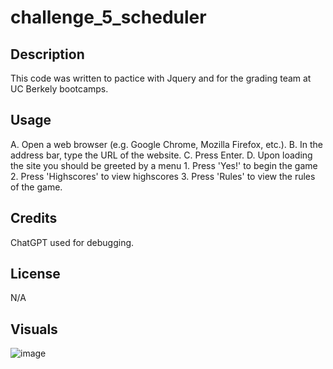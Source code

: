 # challenge_5_scheduler

## Description

This code was written to pactice with Jquery and for the grading team at UC Berkely bootcamps.

## Usage
A. Open a web browser (e.g. Google Chrome, Mozilla Firefox, etc.).
B. In the address bar, type the URL of the website.
C. Press Enter.
D. Upon loading the site you should be greeted by a menu
    1. Press 'Yes!' to begin the game
    2. Press 'Highscores' to view highscores
    3. Press 'Rules' to view the rules of the game.

## Credits
ChatGPT used for debugging.


## License

N/A

## Visuals

![image](screencapture-averyjmyers-github-io-challenge-4-trivia-site-2023-05-31-21_57_21.png)